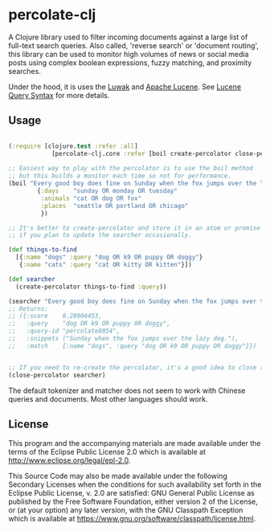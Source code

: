 # percolate-clj

A Clojure library used to filter incoming documents against a large list of
full-text search queries. Also called, 'reverse search' or 'document routing',
this library can be used to monitor high volumes of news or social media posts using
complex boolean expressions, fuzzy matching, and proximity searches.

Under the hood, it is uses the [Luwak](https://github.com/flaxsearch/luwak)
and [Apache Lucene](https://lucene.apache.org/). See [Lucene Query
Syntax](https://lucene.apache.org/core/6_5_0/queryparsersyntax.html) for more details.

## Usage

```clojure

(:require [clojure.test :refer :all]
            [percolate-clj.core :refer [boil create-percolator close-percolator]])
            
;; Easiest way to play with the percolator is to use the boil method
;; but this builds a monitor each time so not for performance.
(boil "Every good boy does fine on Sunday when the fox jumps over the lazy dog."
        {:days    "sunday OR monday OR tuesday"
         :animals "cat OR dog OR fox"
         :places  "seattle OR portland OR chicago"
         })

;; It's better to create-percolator and store it in an atom or promise
;; if you plan to update the searcher occasionally.

(def things-to-find
  [{:name "dogs" :query "dog OR k9 OR puppy OR doggy"}
   {:name "cats" :query "cat OR kitty OR kitten"}])

(def searcher
  (create-percolator things-to-find :query))

(searcher "Every good boy does fine on Sunday when the fox jumps over the lazy dog.")
;; Returns:
;; ({:score    0.28004453,
;;   :query    "dog OR k9 OR puppy OR doggy",
;;   :query-id "percolate8854",
;;   :snippets ("Sunday when the fox jumps over the lazy dog."),
;;   :match    {:name "dogs", :query "dog OR k9 OR puppy OR doggy"}})


;; If you need to re-create the percolator, it's a good idea to close the old one.
(close-percolator searcher)

```

The default tokenizer and matcher does not seem to work with Chinese queries and
documents. Most other languages should work.


## License

This program and the accompanying materials are made available under the
terms of the Eclipse Public License 2.0 which is available at
http://www.eclipse.org/legal/epl-2.0.

This Source Code may also be made available under the following Secondary
Licenses when the conditions for such availability set forth in the Eclipse
Public License, v. 2.0 are satisfied: GNU General Public License as published by
the Free Software Foundation, either version 2 of the License, or (at your
option) any later version, with the GNU Classpath Exception which is available
at https://www.gnu.org/software/classpath/license.html.
